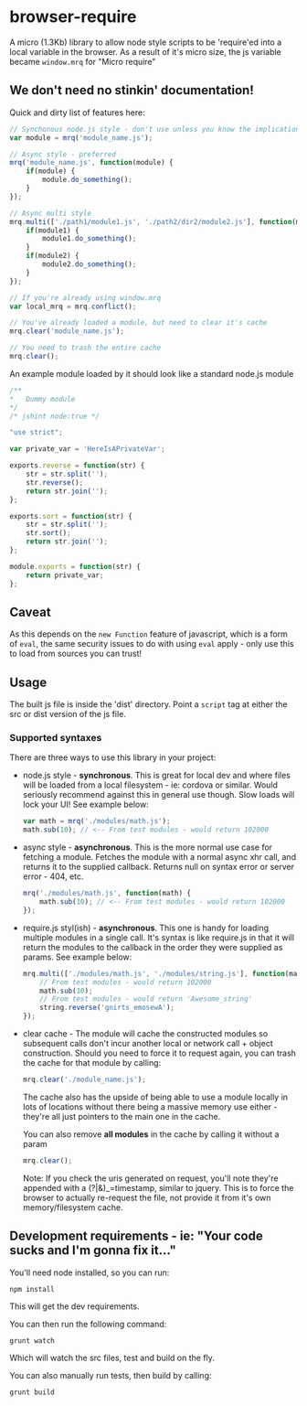 # browser-require

A micro (1.3Kb) library to allow node style scripts to be 'require'ed into a local variable in the browser. 
As a result of it's micro size, the js variable became `window.mrq` for "Micro require"

## We don't need no stinkin' documentation!
Quick and dirty list of features here:

```js
// Synchonous node.js style - don't use unless you know the implications!
var module = mrq('module_name.js');

// Async style - preferred
mrq('module_name.js', function(module) {
	if(module) {
		module.do_something();	
	}
});

// Async multi style
mrq.multi(['./path1/module1.js', './path2/dir2/module2.js'], function(module1, module2) {
	if(module1) {
		module1.do_something();
	}
	if(module2) {
		module2.do_something();
	}
});

// If you're already using window.mrq
var local_mrq = mrq.conflict();

// You've already loaded a module, but need to clear it's cache
mrq.clear('module_name.js');

// You need to trash the entire cache
mrq.clear();
```

An example module loaded by it should look like a standard node.js module

```js
/**
*	Dummy module
*/
/* jshint node:true */

"use strict";

var private_var = 'HereIsAPrivateVar';

exports.reverse = function(str) {
	str = str.split('');
	str.reverse();
	return str.join('');
};

exports.sort = function(str) {
	str = str.split('');
	str.sort();
	return str.join('');
};

module.exports = function(str) {
	return private_var;
};
```

## Caveat
As this depends on the `new Function` feature of javascript, which is a form of `eval`, 
the same security issues to do with using `eval` apply - only use this to load from sources 
you can trust!

## Usage

The built js file is inside the 'dist' directory. Point a `script` tag at either the 
src or dist version of the js file. 

### Supported syntaxes

There are three ways to use this library in your project:

* node.js style - **synchronous**. This is great for local dev and where files will be loaded from a 
local filesystem - ie: cordova or similar. Would seriously recommend against this in general use though.
Slow loads will lock your UI! See example below:

	```js
	var math = mrq('./modules/math.js');
	math.sub(10); // <-- From test modules - would return 102000
	```

* async style - **asynchronous**. This is the more normal use case for fetching a module. Fetches 
the module with a normal async xhr call, and returns it to the supplied callback. Returns null on 
syntax error or server error - 404, etc.

	```js
	mrq('./modules/math.js', function(math) {
		math.sub(10); // <-- From test modules - would return 102000
	});
	```

* require.js styl(ish) - **asynchronous**. This one is handy for loading multiple modules in a 
single call. It's syntax is like require.js in that it will return the modules to the 
callback in the order they were supplied as params. See example below:

	```js
	mrq.multi(['./modules/math.js', './modules/string.js'], function(math, string) {
		// From test modules - would return 102000
		math.sub(10); 
		// From test modules - would return 'Awesome_string'
		string.reverse('gnirts_emosewA'); 
	});
	```

* clear cache - The module will cache the constructed modules so subsequent calls don't incur 
another local or network call + object construction. Should you need to force it to request again, you 
can trash the cache for that module by calling:
	
	```js
	mrq.clear('./module_name.js');
	```

	The cache also has the upside of being able to use a module locally in lots of locations without 
	there being a massive memory use either - they're all just pointers to the main one in the cache. 

	You can also remove **all modules** in the cache by calling it without a param

	```js
	mrq.clear();
	```

	Note: If you check the uris generated on request, you'll note they're appended with a 
	(?|&)_=timestamp, similar to jquery. This is to force the browser to actually re-request the 
	file, not provide it from it's own memory/filesystem cache.

## Development requirements - ie: "Your code sucks and I'm gonna fix it..."

You'll need node installed, so you can run:
	
	npm install

This will get the dev requirements. 

You can then run the following command:

	grunt watch

Which will watch the src files, test and build on the fly. 

You can also manually run tests, then build by calling:

	grunt build